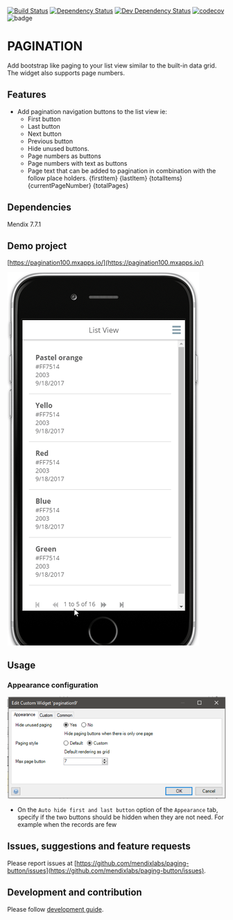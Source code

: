 [![Build Status](https://travis-ci.org/mendixlabs/paging-button.svg?branch=master)](https://travis-ci.org/mendixlabs/paging-button)
[![Dependency Status](https://david-dm.org/mendixlabs/paging-button.svg)](https://david-dm.org/mendixlabs/paging-button)
[![Dev Dependency Status](https://david-dm.org/mendixlabs/paging-button.svg#info=devDependencies)](https://david-dm.org/mendixlabs/paging-button#info=devDependencies)
[![codecov](https://codecov.io/gh/mendixlabs/pagination/branch/master/graph/paging-button.svg)](https://codecov.io/gh/mendixlabs/paging-button)
![badge](https://img.shields.io/badge/mendix-7.7.1-green.svg)

# PAGINATION

Add bootstrap like paging to your list view similar to the built-in data grid. The widget also supports page numbers.

## Features
* Add pagination navigation buttons to the list view 
ie:
  * First button
  * Last button
  * Next button
  * Previous button
  * Hide unused buttons.
  * Page numbers as buttons  
  * Page numbers with text as buttons
  * Page text that can be added to pagination in combination with the follow place holders.
  {firstItem} {lastItem} {totalItems} {currentPageNumber} {totalPages}

## Dependencies
Mendix 7.7.1

## Demo project

[https://pagination100.mxapps.io/](https://pagination100.mxapps.io/)

![Demo](/assets/demo.gif)

## Usage

### Appearance configuration

![Data source](/assets/Appearance.png)
 - On the `Auto hide first and last button` option of the `Appearance` 
 tab, specify if the two buttons should be hidden when they are not need.
 For example when the records are few

## Issues, suggestions and feature requests
Please report issues at [https://github.com/mendixlabs/paging-button/issues](https://github.com/mendixlabs/paging-button/issues).

## Development and contribution
Please follow [development guide](/development.md).
